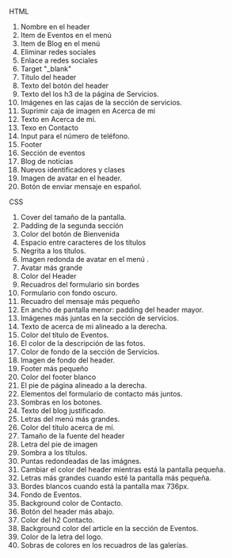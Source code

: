 HTML
1.	Nombre en el header
2.	Item de Eventos en el menú
3.	Item de Blog en el menú
4.	Eliminar redes sociales
5.	Enlace a redes sociales
6.	Target "_blank"
7.	Título del header 
8.	Texto del botón del header
9.	Texto del los h3 de la página de Servicios.
10.	Imágenes en las cajas de la sección de servicios.
11.	Suprimir caja de imagen en Acerca de mi
12.	Texto en Acerca de mi.
13.	Texo en Contacto
14.	Input para el número de teléfono.
15.	Footer
16.	Sección de eventos
17.	Blog de noticias
18.	Nuevos identificadores  y clases
19.	Imagen de avatar en el header.
20.	Botón de enviar mensaje en español.

CSS
1.	Cover del tamaño de la pantalla.
2.	Padding de la segunda sección
3.	Color del botón de Bienvenida
4.	Espacio entre caracteres de los títulos
5.	Negrita a los títulos.
6.	Imagen redonda de avatar en el menú .
7.	Avatar más grande
8.	Color del Header
9.	Recuadros del formulario sin bordes
10.	Formulario con fondo oscuro.
11.	Recuadro del mensaje más pequeño
12.	En ancho de pantalla menor: padding del header mayor.
13.	Imágenes más juntas en la sección de servicios.
14.	Texto de acerca de mi alineado a la derecha.
15.	Color del título de Eventos.
16.	El color de la descripción de las fotos.
17.	Color de fondo de la sección de Servicios.
18.	Imagen de fondo del header.
19.	Footer más pequeño
20.	Color del footer blanco
21.	El pie de página alineado a la derecha.
22.	Elementos del formulario de contacto más juntos.
23.	Sombras en los botones.
24.	Texto del blog justificado.
25.	Letras del menú más grandes.
26.	Color del título acerca de mí.
27.	Tamaño de la fuente del header 
28.	Letra del pie de imagen
29.	Sombra a los títulos.
30.	Puntas redondeadas de las imágnes.
31.	Cambiar el color del header mientras está la pantalla pequeña.
32.	Letras más grandes cuando esté la pantalla más pequeña.
33.	Bordes blancos cuando está la pantalla max 736px.
34.	Fondo de Eventos.
35.	Background color de Contacto.
36.	Botón del header más abajo.
37.	Color del h2 Contacto.
38.	Background color del article en la sección de Eventos.
39.	Color de la letra del logo.
40.	Sobras de colores en los recuadros de las galerías.
